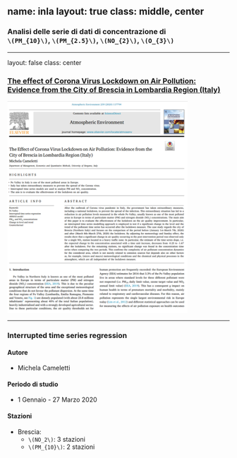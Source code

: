 name: inla
layout: true
class: middle, center
---
### Analisi  delle  serie  di  dati  di  concentrazione  di <br> `\(PM_{10}\)`,  `\(PM_{2.5}\)`,  `\(NO_{2}\)`, `\(O_{3}\)`

---

layout: false
class: center

### [The effect of Corona Virus Lockdown on Air Pollution: Evidence from the City of Brescia in Lombardia Region (Italy)](https://www.sciencedirect.com/science/article/pii/S1352231020305288)

<img src="img/paper.png" style="height: 480px;"/>

---

### Interrupted time series regression

#### Autore

- Michela Cameletti

#### Periodo di studio 

- 1 Gennaio - 27 Marzo 2020

#### Stazioni

- Brescia:
  - `\(NO_2\)`: 3 stazioni
  - `\(PM_{10}\)`: 2 stazioni

